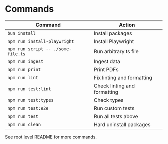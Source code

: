 # Commands

| Command                            | Action                       |
| ---------------------------------- | ---------------------------- |
| `bun install`                      | Install packages             |
| `npm run install-playwright`       | Install Playwright           |
| `npm run script -- ./some-file.ts` | Run arbitrary ts file        |
| `npm run ingest`                   | Ingest data                  |
| `npm run print`                    | Print PDFs                   |
| `npm run lint`                     | Fix linting and formatting   |
| `npm run test:lint`                | Check linting and formatting |
| `npm run test:types`               | Check types                  |
| `npm run test:e2e`                 | Run custom tests             |
| `npm run test`                     | Run all tests above          |
| `npm run clean`                    | Hard uninstall packages      |

See root level README for more commands.
